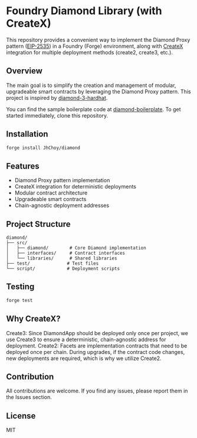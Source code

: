 # Foundry Diamond Library (with CreateX)

This repository provides a convenient way to implement the Diamond Proxy pattern ([EIP-2535](https://eips.ethereum.org/EIPS/eip-2535)) in a Foundry (Forge) environment, along with [CreateX](https://github.com/pcaversaccio/createx) integration for multiple deployment methods (create2, create3, etc.).

## Overview
The main goal is to simplify the creation and management of modular, upgradeable smart contracts by leveraging the Diamond Proxy pattern.
This project is inspired by [diamond-3-hardhat](https://github.com/mudgen/diamond-3-hardhat).

You can find the sample boilerplate code at [diamond-boilerplate](https://github.com/JhChoy/diamond-boilerplate). To get started immediately, clone this repository.

## Installation
```bash
forge install JhChoy/diamond
```

## Features
- Diamond Proxy pattern implementation
- CreateX integration for deterministic deployments
- Modular contract architecture
- Upgradeable smart contracts
- Chain-agnostic deployment addresses

## Project Structure
```
diamond/
├── src/
│   ├── diamond/        # Core Diamond implementation
│   ├── interfaces/     # Contract interfaces
│   └── libraries/      # Shared libraries
├── test/              # Test files
└── script/            # Deployment scripts
```

## Testing
```bash
forge test
```

## Why CreateX?
Create3: Since DiamondApp should be deployed only once per project, we use Create3 to ensure a deterministic, chain-agnostic address for deployment.
Create2: Facets are implementation contracts that need to be deployed once per chain. During upgrades, if the contract code changes, new deployments are required, which is why we utilize Create2.

## Contribution
All contributions are welcome. If you find any issues, please report them in the Issues section.

## License
MIT
